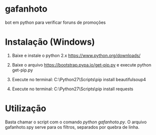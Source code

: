 # gafanhoto
bot em python para verificar foruns de promoções

# Instalação (Windows)
1) Baixe e instale o python 2.x https://www.python.org/downloads/

2) Baixe o arquivo https://bootstrap.pypa.io/get-pip.py e execute python get-pip.py

3) Execute no terminal: C:\Python27\Scripts\pip install beautifulsoup4

4) Execute no terminal: C:\Python27\Scripts\pip install requests

# Utilização

Basta chamar o script com o comando *python gafanhoto.py*. O arquivo gafanhoto.spy serve para os filtros, separados por quebra de linha. 
